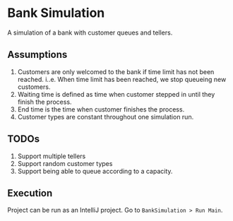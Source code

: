 # Bank Simulation
A simulation of a bank with customer queues and tellers.


## Assumptions
1. Customers are only welcomed to the bank if time limit has not been reached. i..e. When time limit has been reached, we stop queueing new customers.
1. Waiting time is defined as time when customer stepped in until they finish the process.
1. End time is the time when customer finishes the process.
1. Customer types are constant throughout one simulation run.


## TODOs
1. Support multiple tellers
1. Support random customer types
1. Support being able to queue according to a capacity. 


## Execution
Project can be run as an IntelliJ project. Go to `BankSimulation > Run Main`.

